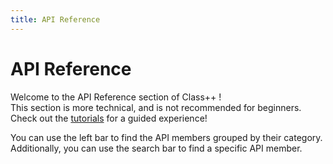```yaml
---
title: API Reference
---
```


# API Reference

Welcome to the API Reference section of Class++ !
<br>
This section is more technical, and is not recommended for beginners. Check out the [tutorials](../tutorials/gettingStarted.md) for a guided experience!

You can use the left bar to find the API members grouped by their category. Additionally, you can use the search bar to find a specific API member.
